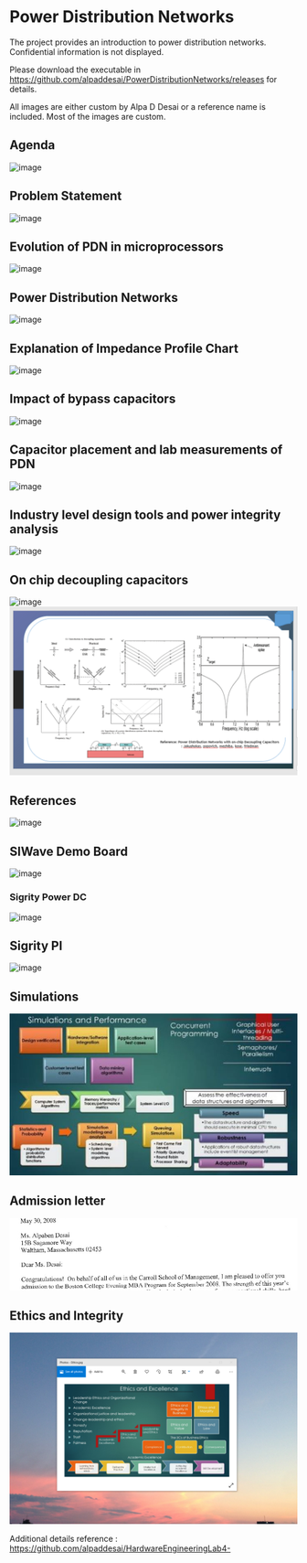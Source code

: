 # Power Distribution Networks

The project provides an introduction to power distribution networks. Confidential information is not displayed. 

Please download the executable in https://github.com/alpaddesai/PowerDistributionNetworks/releases for details. 

All images are either custom by Alpa D Desai or a reference name is included. Most of the images are custom.

## Agenda
![image](Agenda.png)

## Problem Statement
![image](ProblemStatement.png)

## Evolution of PDN in microprocessors
![image](EvolutionImpedancePDN.png)

## Power Distribution Networks
![image](PowerDistributionNetworks.png)

## Explanation of Impedance Profile Chart
![image](ImpedanceProfileChart.png)

## Impact of bypass capacitors
![image](ImpactOfBypassCapacitors.png)

## Capacitor placement and lab measurements of PDN
![image](CapacitorPlacementLabMeasurements.png)

## Industry level design tools and power integrity analysis
![image](IndustryLevelPowerIntegrityAnalysis.png)

## On chip decoupling capacitors
![image](OnChipDecouplingCapacitors.png)
![image](PDNAnalysis.png)

## References
![image](References.png)

## SIWave Demo Board
![image](AnsysSIWaveDemoBoard.png)

### Sigrity Power DC
![image](SigrityCertificate.png)

## Sigrity PI
![image](SigrityPI.png)

## Simulations
![image](SimulationsPerformanceMetrics.jpg)

## Admission letter
![image](admissionletter.jpg)

## Ethics and Integrity
![image](EthicsandExcellence.png)

Additional details reference : https://github.com/alpaddesai/HardwareEngineeringLab4-  
